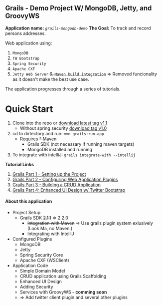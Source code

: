 Grails - Demo Project W/ MongoDB, Jetty, and GroovyWS
-------------------------------------------------------

**Application name:** *`grails-mongodb-demo`*
**The Goal:** To track and record persons addresses.
 
Web application using:

1. `MongoDB`
2. `TW Bootstrap`
3. `Spring Security`
4. `Apache CXF`
5. `Jetty Web Server`
~~6. `Maven build integration`~~ => Removed funcionality as it doesn't make the best use case.
 
 The application progresses through a series of tutorials.

Quick Start
============
1. Clone into the repo or [download latest tag v1.1](https://github.com/keaplogik/grails-mongodb-demo/zipball/v1.1)
	* Without spring security [download tag v1.0](https://github.com/keaplogik/grails-mongodb-demo/zipball/v1.2)
2. cd to dirtectory and run: `mvn grails:run-app`
	* Requires
		~~* Maven~~
		* Grails SDK (not necessary if running maven targets)
		* MongoDB installed and running
3. To integrate with intelliJ: `grails integrate-with --intellij`

**Tutorial Links**

1. [Grails Part 1 - Setting up the Project][part-one]
2. [Grails Part 2 - Configuring Web Application Plugins][part-two]
3. [Grails Part 3 - Building a CRUD Application][part-three]
4. [Grails Part 4: Enhanced UI Design w/ Twitter Bootstrap][part-four]

#### About this application
- Project Setup
  - Grails SDK ~~2.1.1~~ => 2.2.0
	- ~~Integration with Maven~~ => Use grails plugin system exlusively (Look Ma, no Maven.)
	- Integrating with IntelliJ
- Configured Plugins
	- MongoDB
	- Jetty
	- Spring Security Core
	- Apache CXF (WSClient)
- Application Code
	- Simple Domain Model
	- CRUD application using Grails Scaffolding
	- Enhanced UI Design
	- Adding Security
	- Services with GroovyWS - **comming soon**
	- => Add twitter client plugin and several other plugins


[part-one]: http://keaplogik.blogspot.com/2012/10/grails-setting-up-project-on-maven-with.html
[part-two]: http://keaplogik.blogspot.com/2012/10/grails-part-2-configuring-web.html
[part-three]: http://keaplogik.blogspot.com/2012/10/grails-part-3-building-crud-application.html
[part-four]: http://keaplogik.blogspot.com/2012/10/grails-part-4-enhanced-ui-design-w.html
